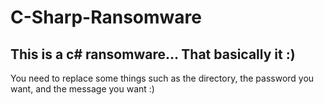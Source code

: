 # C-Sharp-Ransomware
This is a c# ransomware... That basically it :)
-----------------------------------------------
You need to replace some things such as the directory, the password you want, and the message you want :)
